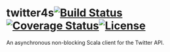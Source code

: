 # twitter4s[![Build Status](https://travis-ci.org/DanielaSfregola/twitter4s.svg?branch=master)](https://travis-ci.org/DanielaSfregola/twitter4s)[![Coverage Status](https://img.shields.io/coveralls/DanielaSfregola/twitter4s.svg)](https://coveralls.io/r/DanielaSfregola/twitter4s?branch=master)[![License](http://img.shields.io/:license-Apache%202-red.svg)](http://www.apache.org/licenses/LICENSE-2.0.txt)

An asynchronous non-blocking Scala client for the Twitter API.

